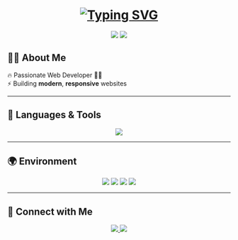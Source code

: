 <h1 align="center">
  <a href="https://git.io/typing-svg">
    <img src="https://readme-typing-svg.demolab.com?font=Orbitron&weight=800&size=38&pause=800&color=00FFF7&background=00000000&center=true&vCenter=true&width=700&lines=⚡+Mohammad+Hosseini+⚡;Full-Stack+Visionary+Developer;Innovation+Is+My+Code;Welcome+To+The+Future!" alt="Typing SVG" />
  </a>
</h1>

<p align="center">
  <img src="https://img.shields.io/badge/⚡_Innovator-infinite?style=for-the-badge&logoColor=00FFF7&labelColor=000000&color=0D1117" />
  <img src="https://img.shields.io/badge/💻_Code_Artist-infinite?style=for-the-badge&logoColor=00FFF7&labelColor=000000&color=0D1117" />
</p>



## 🧑‍💻 About Me
🔥 Passionate Web Developer 🧑‍💻  
⚡ Building **modern**, **responsive** websites  

---

## 🚀 Languages & Tools
<p align="center">
  <img src="https://skillicons.dev/icons?i=html,css,javascript,python,php,git,github,vscode,figma&theme=dark" />
</p>

---

## 🌍 Environment
<p align="center">
  <img src="https://img.shields.io/badge/Windows-0078D6?style=for-the-badge&logo=windows&logoColor=white" />
  <img src="https://img.shields.io/badge/Linux-FCC624?style=for-the-badge&logo=linux&logoColor=black" />
  <img src="https://img.shields.io/badge/VSCode-007ACC?style=for-the-badge&logo=visual-studio-code&logoColor=white" />
  <img src="https://img.shields.io/badge/Docker-2496ED?style=for-the-badge&logo=docker&logoColor=white" />
</p>

---

## 🔗 Connect with Me
<p align="center">
  <a href="https://www.linkedin.com/in/mohammadhu1" target="_blank">
    <img src="https://img.shields.io/badge/LinkedIn-0077B5?style=for-the-badge&logo=linkedin&logoColor=white" />
  </a>
  <a href="https://www.instagram.com/mohammadhu1" target="_blank">
    <img src="https://img.shields.io/badge/Instagram-E4405F?style=for-the-badge&logo=instagram&logoColor=white" />
  </a>
</p>

